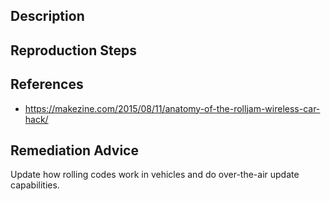 ## Description


## Reproduction Steps


## References

- https://makezine.com/2015/08/11/anatomy-of-the-rolljam-wireless-car-hack/


## Remediation Advice

Update how rolling codes work in vehicles and do over-the-air update capabilities.


